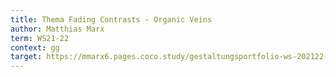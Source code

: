 ```yaml
---
title: Thema Fading Contrasts - Organic Veins
author: Matthias Marx
term: WS21-22
context: gg
target: https://mmarx6.pages.coco.study/gestaltungsportfolio-ws-202122-m-marx/
---
```


